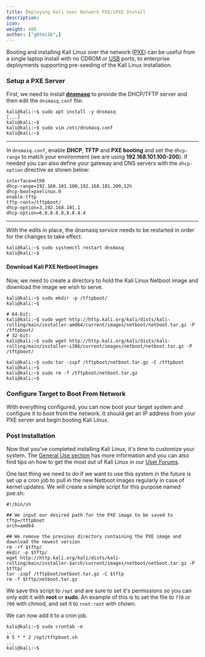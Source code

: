 ```yaml
---
title: Deploying Kali over Network PXE/iPXE Install
description:
icon:
weight: 400
author: ["g0tmi1k",]
---
```


Booting and installing Kali Linux over the network ([PXE](https://en.wikipedia.org/wiki/Preboot_Execution_Environment)) can be useful from a single laptop install with no CDROM or [USB](/docs/usb/) ports, to enterprise deployments supporting pre-seeding of the Kali Linux installation.

### Setup a PXE Server

First, we need to install **[dnsmasq](https://packages.debian.org/testing/dnsmasq)** to provide the DHCP/TFTP server and then edit the `dnsmasq.conf` file:

```console
kali@kali:~$ sudo apt install -y dnsmasq
[...]
kali@kali:~$
kali@kali:~$ sudo vim /etc/dnsmasq.conf
kali@kali:~$
```

- - -

In `dnsmasq.conf`, enable **DHCP**, **TFTP** and **PXE booting** and set the `dhcp-range` to match your environment (we are using **192.168.101.100-200**). If needed you can also define your gateway and DNS servers with the `dhcp-option` directive as shown below:

```plaintext
interface=eth0
dhcp-range=192.168.101.100,192.168.101.200,12h
dhcp-boot=pxelinux.0
enable-tftp
tftp-root=/tftpboot/
dhcp-option=3,192.168.101.1
dhcp-option=6,8.8.8.8,8.8.4.4
```

- - -

With the edits in place, the dnsmasq service needs to be restarted in order for the changes to take effect.

```console
kali@kali:~$ sudo systemctl restart dnsmasq
kali@kali:~$
```

#### Download Kali PXE Netboot Images

Now, we need to create a directory to hold the Kali Linux Netboot image and download the image we wish to serve.

```console
kali@kali:~$ sudo mkdir -p /tftpboot/
kali@kali:~$

# 64-bit:
kali@kali:~$ sudo wget http://http.kali.org/kali/dists/kali-rolling/main/installer-amd64/current/images/netboot/netboot.tar.gz -P /tftpboot/
# 32-bit:
kali@kali:~$ sudo wget http://http.kali.org/kali/dists/kali-rolling/main/installer-i386/current/images/netboot/netboot.tar.gz -P /tftpboot/

kali@kali:~$ sudo tar -zxpf /tftpboot/netboot.tar.gz -C /tftpboot
kali@kali:~$
kali@kali:~$ sudo rm -f /tftpboot/netboot.tar.gz
kali@kali:~$
```

### Configure Target to Boot From Network

With everything configured, you can now boot your target system and configure it to boot from the network. It should get an IP address from your PXE server and begin booting Kali Linux.

### Post Installation

Now that you've completed installing Kali Linux, it's time to customize your system. The [General Use section](/docs/general-use/) has more information and you can also find tips on how to get the most out of Kali Linux in our [User Forums](https://forums.kali.org/).

One last thing we need to do if we want to use this system in the future is set up a cron job to pull in the new Netboot images regularly in case of kernel updates. We will create a simple script for this purpose named pxe.sh:

```plaintext
#!/bin/sh

## We input our desired path for the PXE image to be saved to
tftp=/tftpboot
arch=amd64

## We remove the previous directory containing the PXE image and download the newest version
rm -rf $tftp/
mkdir -p $tftp/
wget http://http.kali.org/kali/dists/kali-rolling/main/installer-$arch/current/images/netboot/netboot.tar.gz -P $tftp/
tar -zxpf /tftpboot/netboot.tar.gz -C $tftp
rm -f $tftp/netboot.tar.gz
```

We save this script to `/opt` and are sure to set it's permissions so you can only edit it with **root** or **sudo**. An example of this is to set the file to `770` or `700` with chmod, and set it to `root:root` with chown.

We can now add it to a cron job.

```console
kali@kali:~$ sudo crontab -e
...
0 5 * * 2 /opt/tftpboot.sh
...
kali@kali:~$
```